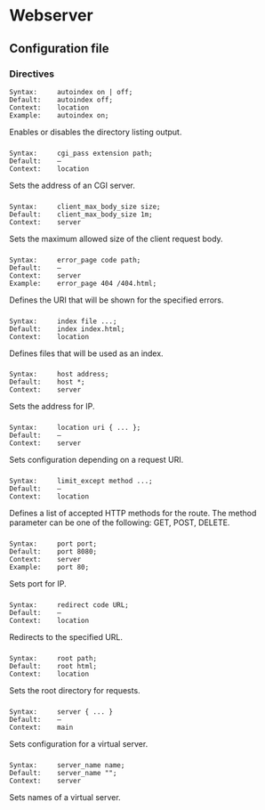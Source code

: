 # Webserver

## Configuration file

### Directives

```
Syntax:     autoindex on | off;
Default:    autoindex off;
Context:    location
Example:    autoindex on;
```
Enables or disables the directory listing output.
###
```
Syntax:     cgi_pass extension path;
Default:    —
Context:    location
```
Sets the address of an CGI server.
###
```
Syntax:     client_max_body_size size;
Default:    client_max_body_size 1m;
Context:    server
```
Sets the maximum allowed size of the client request body.
###
```
Syntax:     error_page code path;
Default:    —
Context:    server
Example:    error_page 404 /404.html;
```
Defines the URI that will be shown for the specified errors.
###
```
Syntax:     index file ...;
Default:    index index.html;
Context:    location
```
Defines files that will be used as an index.
###
```
Syntax:     host address;
Default:    host *;
Context:    server
```
Sets the address for IP.
###
```
Syntax:     location uri { ... };
Default:    —
Context:    server
```
Sets configuration depending on a request URI.
###
```
Syntax:     limit_except method ...;
Default:    —
Context:    location
```
Defines a list of accepted HTTP methods for the route.
The method parameter can be one of the following: GET, POST, DELETE.
###
```
Syntax:     port port;
Default:    port 8080;
Context:    server
Example:    port 80;
```
Sets port for IP.
###
```
Syntax:     redirect code URL;
Default:    —
Context:    location
```
Redirects to the specified URL.
###
```
Syntax:     root path;
Default:    root html;
Context:    location
```
Sets the root directory for requests.
###
```
Syntax:     server { ... }
Default:    —
Context:    main
```
Sets configuration for a virtual server.
###
```
Syntax:     server_name name;
Default:    server_name "";
Context:    server
```
Sets names of a virtual server.
###